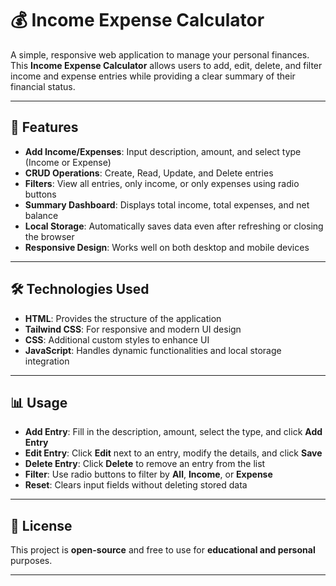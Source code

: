 # 💰 Income Expense Calculator

A simple, responsive web application to manage your personal finances. This **Income Expense Calculator** allows users to add, edit, delete, and filter income and expense entries while providing a clear summary of their financial status.

---

## 🚀 Features

- **Add Income/Expenses**: Input description, amount, and select type (Income or Expense)
- **CRUD Operations**: Create, Read, Update, and Delete entries
- **Filters**: View all entries, only income, or only expenses using radio buttons
- **Summary Dashboard**: Displays total income, total expenses, and net balance
- **Local Storage**: Automatically saves data even after refreshing or closing the browser
- **Responsive Design**: Works well on both desktop and mobile devices

---

## 🛠️ Technologies Used

- **HTML**: Provides the structure of the application  
- **Tailwind CSS**: For responsive and modern UI design  
- **CSS**: Additional custom styles to enhance UI  
- **JavaScript**: Handles dynamic functionalities and local storage integration  

---

## 📊 Usage

- **Add Entry**: Fill in the description, amount, select the type, and click **Add Entry**
- **Edit Entry**: Click **Edit** next to an entry, modify the details, and click **Save**
- **Delete Entry**: Click **Delete** to remove an entry from the list
- **Filter**: Use radio buttons to filter by **All**, **Income**, or **Expense**
- **Reset**: Clears input fields without deleting stored data

---

## 📃 License

This project is **open-source** and free to use for **educational and personal** purposes.

---
